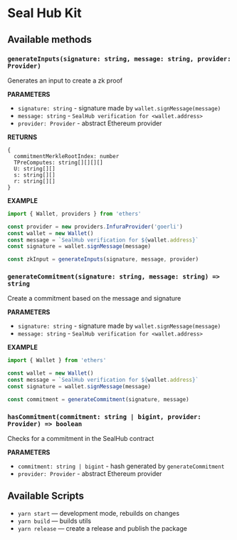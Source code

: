 # Seal Hub Kit

## Available methods

### `generateInputs(signature: string, message: string, provider: Provider)`

Generates an input to create a zk proof

**PARAMETERS**

- `signature: string` - signature made by `wallet.signMessage(message)`
- `message: string` - `SealHub verification for <wallet.address>`
- `provider: Provider` - abstract Ethereum provider

**RETURNS**

```
{
  commitmentMerkleRootIndex: number
  TPreComputes: string[][][][]
  U: string[][]
  s: string[][]
  r: string[][]
}
```

**EXAMPLE**

```ts
import { Wallet, providers } from 'ethers'

const provider = new providers.InfuraProvider('goerli')
const wallet = new Wallet()
const message = `SealHub verification for ${wallet.address}`
const signature = wallet.signMessage(message)

const zkInput = generateInputs(signature, message, provider)
```

### `generateCommitment(signature: string, message: string) => string`

Create a commitment based on the message and signature

**PARAMETERS**

- `signature: string` - signature made by `wallet.signMessage(message)`
- `message: string` - `SealHub verification for <wallet.address>`

**EXAMPLE**

```ts
import { Wallet } from 'ethers'

const wallet = new Wallet()
const message = `SealHub verification for ${wallet.address}`
const signature = wallet.signMessage(message)

const commitment = generateCommitment(signature, message)
```

### `hasCommitment(commitment: string | bigint, provider: Provider) => boolean`

Checks for a commitment in the SealHub contract

**PARAMETERS**

- `commitment: string | bigint` - hash generated by `generateCommitment`
- `provider: Provider` - abstract Ethereum provider

## Available Scripts

- `yarn start` — development mode, rebuilds on changes
- `yarn build` — builds utils
- `yarn release` — create a release and publish the package
